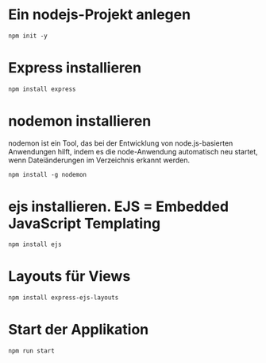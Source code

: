 # Ein nodejs-Projekt anlegen
```txt
npm init -y
```
# Express installieren
```txt
npm install express
```

# nodemon installieren
nodemon ist ein Tool, das bei der Entwicklung von node.js-basierten Anwendungen hilft, indem es die node-Anwendung automatisch neu startet, wenn Dateiänderungen im Verzeichnis erkannt werden.

```txt
npm install -g nodemon
```

# ejs installieren. EJS = Embedded JavaScript Templating

```txt
npm install ejs
```

# Layouts für Views
```txt
npm install express-ejs-layouts
```

# Start der Applikation
```txt
npm run start
```